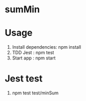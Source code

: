 # sumMin

# Usage

1. Install dependencies: npm install
2. TDD Jest : npm test
3. Start app : npm start

# Jest test

1. npm test test/minSum
